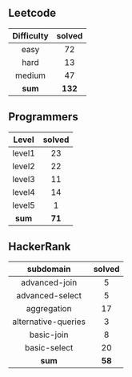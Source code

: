 ## Leetcode
|    Difficulty    | solved |
| :-------------: | :----: |
|easy|72|
|hard|13|
|medium|47|
| **sum** | **132**|

## Programmers
|    Level    | solved |
| :-------------: | :----: |
|level1|23|
|level2|22|
|level3|11|
|level4|14|
|level5|1|
| **sum** | **71**|

## HackerRank
|    subdomain    | solved |
| :-------------: | :----: |
|advanced-join|5|
|advanced-select|5|
|aggregation|17|
|alternative-queries|3|
|basic-join|8|
|basic-select|20|
| **sum** | **58**|


